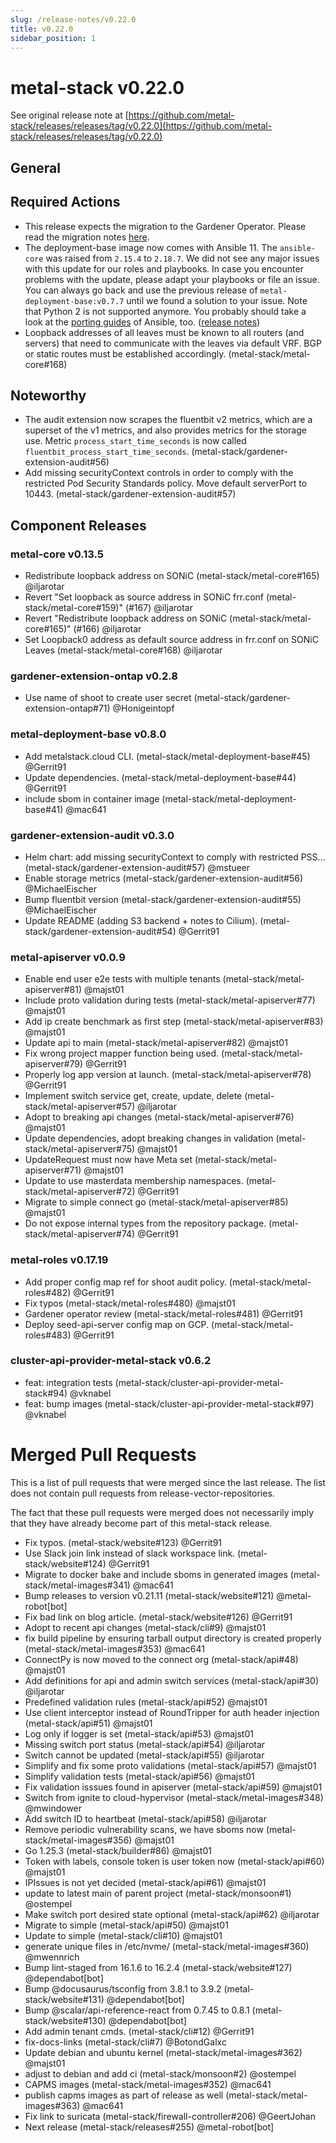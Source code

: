 ```yaml
---
slug: /release-notes/v0.22.0
title: v0.22.0
sidebar_position: 1
---
```

# metal-stack v0.22.0
See original release note at [https://github.com/metal-stack/releases/releases/tag/v0.22.0](https://github.com/metal-stack/releases/releases/tag/v0.22.0)
## General

## Required Actions
* This release expects the migration to the Gardener Operator. Please read the migration notes [here](https://github.com/metal-stack/metal-roles/tree/master/control-plane/roles/gardener-operator#migration-path).
* The deployment-base image now comes with Ansible 11. The `ansible-core` was raised from `2.15.4` to `2.18.7`. We did not see any major issues with this update for our roles and playbooks. In case you encounter problems with the update, please adapt your playbooks or file an issue. You can always go back and use the previous release of `metal-deployment-base:v0.7.7` until we found a solution to your issue. Note that Python 2 is not supported anymore. You probably should take a look at the [porting guides](https://docs.ansible.com/ansible/latest/porting_guides/core_porting_guides.html) of Ansible, too. ([release notes](https://github.com/metal-stack/metal-deployment-base/releases/tag/v0.8.0))
* Loopback addresses of all leaves must be known to all routers (and servers) that need to communicate with the leaves via default VRF. BGP or static routes must be established accordingly. (metal-stack/metal-core#168)
## Noteworthy
* The audit extension now scrapes the fluentbit v2 metrics, which are a superset of the v1 metrics, and also provides metrics for the storage use. Metric `process_start_time_seconds` is now called `fluentbit_process_start_time_seconds`. (metal-stack/gardener-extension-audit#56)
* Add missing securityContext controls in order to comply with the restricted Pod Security Standards policy. Move default serverPort to 10443. (metal-stack/gardener-extension-audit#57)
## Component Releases
### metal-core v0.13.5
* Redistribute loopback address on SONiC (metal-stack/metal-core#165) @iljarotar
* Revert "Set loopback as source address in SONiC frr.conf (metal-stack/metal-core#159)" (#167) @iljarotar
* Revert "Redistribute loopback address on SONiC (metal-stack/metal-core#165)" (#166) @iljarotar
* Set Loopback0 address as default source address in frr.conf on SONiC Leaves (metal-stack/metal-core#168) @iljarotar
### gardener-extension-ontap v0.2.8
* Use name of shoot to create user secret (metal-stack/gardener-extension-ontap#71) @Honigeintopf
### metal-deployment-base v0.8.0
* Add metalstack.cloud CLI. (metal-stack/metal-deployment-base#45) @Gerrit91
* Update dependencies. (metal-stack/metal-deployment-base#44) @Gerrit91
* include sbom in container image (metal-stack/metal-deployment-base#41) @mac641
### gardener-extension-audit v0.3.0
* Helm chart: add missing securityContext to comply with restricted PSS… (metal-stack/gardener-extension-audit#57) @mstueer
* Enable storage metrics (metal-stack/gardener-extension-audit#56) @MichaelEischer
* Bump fluentbit version (metal-stack/gardener-extension-audit#55) @MichaelEischer
* Update README (adding S3 backend + notes to Cilium). (metal-stack/gardener-extension-audit#54) @Gerrit91
### metal-apiserver v0.0.9
* Enable end user e2e tests with multiple tenants (metal-stack/metal-apiserver#81) @majst01
* Include proto validation during tests (metal-stack/metal-apiserver#77) @majst01
* Add ip create benchmark as first step (metal-stack/metal-apiserver#83) @majst01
* Update api to main (metal-stack/metal-apiserver#82) @majst01
* Fix wrong project mapper function being used. (metal-stack/metal-apiserver#79) @Gerrit91
* Properly log app version at launch. (metal-stack/metal-apiserver#78) @Gerrit91
* Implement switch service get, create, update, delete (metal-stack/metal-apiserver#57) @iljarotar
* Adopt to breaking api changes (metal-stack/metal-apiserver#76) @majst01
* Update dependencies, adopt breaking changes in validation (metal-stack/metal-apiserver#75) @majst01
* UpdateRequest must now have Meta set (metal-stack/metal-apiserver#71) @majst01
* Update to use masterdata membership namespaces. (metal-stack/metal-apiserver#72) @Gerrit91
* Migrate to simple connect go (metal-stack/metal-apiserver#85) @majst01
* Do not expose internal types from the repository package. (metal-stack/metal-apiserver#74) @Gerrit91
### metal-roles v0.17.19
* Add proper config map ref for shoot audit policy. (metal-stack/metal-roles#482) @Gerrit91
* Fix typos (metal-stack/metal-roles#480) @majst01
* Gardener operator review (metal-stack/metal-roles#481) @Gerrit91
* Deploy seed-api-server config map on GCP. (metal-stack/metal-roles#483) @Gerrit91
### cluster-api-provider-metal-stack v0.6.2
* feat: integration tests (metal-stack/cluster-api-provider-metal-stack#94) @vknabel
* feat: bump images (metal-stack/cluster-api-provider-metal-stack#97) @vknabel
# Merged Pull Requests
This is a list of pull requests that were merged since the last release. The list does not contain pull requests from release-vector-repositories.

The fact that these pull requests were merged does not necessarily imply that they have already become part of this metal-stack release.

* Fix typos. (metal-stack/website#123) @Gerrit91
* Use Slack join link instead of slack workspace link. (metal-stack/website#124) @Gerrit91
* Migrate to docker bake and include sboms in generated images (metal-stack/metal-images#341) @mac641
* Bump releases to version v0.21.11 (metal-stack/website#121) @metal-robot[bot]
* Fix bad link on blog article. (metal-stack/website#126) @Gerrit91
* Adopt to recent api changes (metal-stack/cli#9) @majst01
* fix build pipeline by ensuring tarball output directory is created properly (metal-stack/metal-images#353) @mac641
* ConnectPy is now moved to the connect org (metal-stack/api#48) @majst01
* Add definitions for api and admin switch services (metal-stack/api#30) @iljarotar
* Predefined validation rules (metal-stack/api#52) @majst01
* Use client interceptor instead of RoundTripper for auth header injection (metal-stack/api#51) @majst01
* Log only if logger is set (metal-stack/api#53) @majst01
* Missing switch port status (metal-stack/api#54) @iljarotar
* Switch cannot be updated (metal-stack/api#55) @iljarotar
* Simplify and fix some proto validations (metal-stack/api#57) @majst01
* Simplify validation tests (metal-stack/api#56) @majst01
* Fix validation isssues found in apiserver (metal-stack/api#59) @majst01
* Switch from ignite to cloud-hypervisor (metal-stack/metal-images#348) @mwindower
* Add switch ID to heartbeat (metal-stack/api#58) @iljarotar
* Remove periodic vulnerability scans, we have sboms now (metal-stack/metal-images#356) @majst01
* Go 1.25.3 (metal-stack/builder#86) @majst01
* Token with labels, console token is user token now (metal-stack/api#60) @majst01
* IPIssues is not yet decided (metal-stack/api#61) @majst01
* update to latest main of parent project (metal-stack/monsoon#1) @ostempel
* Make switch port desired state optional (metal-stack/api#62) @iljarotar
* Migrate to simple (metal-stack/api#50) @majst01
* Update to simple (metal-stack/cli#10) @majst01
* generate unique files in /etc/nvme/  (metal-stack/metal-images#360) @mwennrich
* Bump lint-staged from 16.1.6 to 16.2.4 (metal-stack/website#127) @dependabot[bot]
* Bump @docusaurus/tsconfig from 3.8.1 to 3.9.2 (metal-stack/website#131) @dependabot[bot]
* Bump @scalar/api-reference-react from 0.7.45 to 0.8.1 (metal-stack/website#130) @dependabot[bot]
* Add admin tenant cmds. (metal-stack/cli#12) @Gerrit91
* fix-docs-links (metal-stack/cli#7) @BotondGalxc
* Update debian and ubuntu kernel (metal-stack/metal-images#362) @majst01
* adjust to debian and add ci (metal-stack/monsoon#2) @ostempel
* CAPMS images (metal-stack/metal-images#352) @mac641
* publish capms images as part of release as well (metal-stack/metal-images#363) @mac641
* Fix link to suricata (metal-stack/firewall-controller#206) @GeertJohan
* Next release (metal-stack/releases#255) @metal-robot[bot]